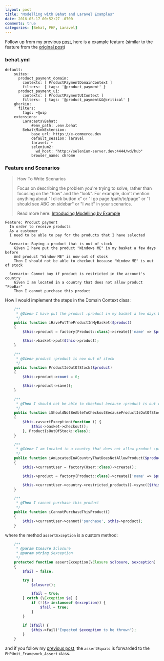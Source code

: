 ```yaml
---
layout: post
title: "Modelling with Behat and Laravel Examples"
date: 2016-05-17 00:52:27 -0700
comments: true
categories: [Behat, PHP, Laravel]
---
```


Follow up from my previous [post](http://baopham.github.io/blog/2016/04/03/modelling-with-behat-and-laravel/), here is a example feature (similar to the feature from the [original post](http://stakeholderwhisperer.com/posts/2014/10/introducing-modelling-by-example))

### behat.yml


```
default:
    suites:
      product_payment_domain:
        contexts: [ ProductPaymentDomainContext ]
        filters:  { tags: '@product_payment' }
      product_payment_ui:
        contexts: [ ProductPaymentUIContext ]
        filters:  { tags: '@product_payment&&@critical' }
    gherkin:
      filters:
        tags: ~@wip
    extensions:
        Laracasts\Behat:
            #env_path: .env.behat
        Behat\MinkExtension:
            base_url: https://e-commerce.dev
            default_session: laravel
            laravel: ~
            selenium2:
              wd_host: "http://selenium-server.dev:4444/wd/hub"
            browser_name: chrome
```

### Feature and Scenarios

> How To Write Scenarios
>
> Focus on describing the problem you're trying to solve, rather than focusing on the "how" and the "look". For example, don't mention anything about "I click button x" or "I go page /path/to/page" or "I should see ABC on sidebar" or "I wait" in your scenarios.
>
> Read more here: [Introducing Modelling by Example](http://stakeholderwhisperer.com/posts/2014/10/introducing-modelling-by-example)

```
Feature: Product payment
  In order to receive products
  As a customer
  I need to be able to pay for the products that I have selected

  Scenario: Buying a product that is out of stock
    Given I have put the product "Windows ME" in my basket a few days before
    And product "Window ME" is now out of stock
    Then I should not be able to checkout because "Window ME" is out of stock

  Scenario: Cannot buy if product is restricted in the account's country
    Given I am located in a country that does not allow product "FooBar"
    Then I cannot purchase this product
```

How I would implement the steps in the Domain Context class:

```php
    /**
     * @Given I have put the product :product in my basket a few days before
     */
    public function iHavePutTheProductInMyBasket($product)
    {
        $this->product = factory(Product::class)->create(['name' => $product]);

        $this->basket->put($this->product);
    }

    /**
     * @Given product :product is now out of stock
     */
    public function ProductIsOutOfStock($product)
    {
        $this->product->count = 0;

        $this->product->save();
    }

    /**
     * @Then I should not be able to checkout because :product is out of stock
     */
    public function iShouldNotBeAbleToCheckoutBecauseProductIsOutOfStock($product)
    {
        $this->assertException(function () {
            $this->basket->checkout();
        }, ProductIsOutOfStock::class);
    }

    /**
     * @Given I am located in a country that does not allow product :product
     */
    public function iAmLocatedInACountryThatDoesNotAllowProduct($product)
    {
        $this->currentUser = factory(User::class)->create();

        $this->product = factory(Product::class)->create(['name' => $product]);

        $this->currentUser->country->restricted_products()->sync([$this->product->id]);
    }

    /**
     * @Then I cannot purchase this product
     */
    public function iCannotPurchaseThisProduct()
    {
        $this->currentUser->cannot('purchase', $this->product);
    }
```

where the method `assertException` is a custom method:

```php
    /**
     * @param Closure $closure
     * @param string $exception
     */
    protected function assertException(\Closure $closure, $exception)
    {
        $fail = false;

        try {
            $closure();

            $fail = true;
        } catch (\Exception $e) {
            if (!($e instanceof $exception)) {
                $fail = true;
            }
        }

        if ($fail) {
            $this->fail("Expected $exception to be thrown");
        }
    }
```

and if you follow my [previous post](http://baopham.github.io/blog/2016/04/03/modelling-with-behat-and-laravel/), the `assertEquals` is forwarded to the `PHPUnit_Framework_Assert` class.
